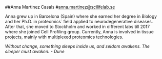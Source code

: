 ##Anna Martinez Casals #anna.martinez@scilifelab.se

Anna grew up in Barcelona (Spain) where she earned her degree in Biology and her Ph.D. in proteomics´ field applied to neurodegenerative diseases. After that, she moved to Stockholm and worked in different labs till 2017 where she joined Cell Profiling group. Currently, Anna is involved in tissue projects, mainly with multiplexed proteomics technologies. 

*Without change, something sleeps inside us, and seldom awakens. The sleeper must awaken. - Dune*
